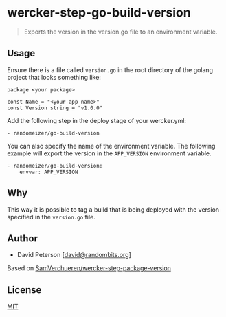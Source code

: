 # wercker-step-go-build-version

> Exports the version in the version.go file to an environment variable.

## Usage
Ensure there is a file called `version.go` in the root directory of the golang project that looks something like:

```
package <your package>

const Name = "<your app name>"
const Version string = "v1.0.0"

```


Add the following step in the deploy stage of your wercker.yml:

```
- randomeizer/go-build-version
```

You can also specify the name of the environment variable. The following example will export the
version in the `APP_VERSION` environment variable.

```
- randomeizer/go-build-version:
    envvar: APP_VERSION
```

## Why

This way it is possible to tag a build that is being deployed with the version specified in the `version.go` file.

## Author

- David Peterson [<david@randombits.org>]

Based on [SamVerchueren/wercker-step-package-version](https://github.com/SamVerschueren/wercker-step-package-version)

## License

[MIT](LICENSE)